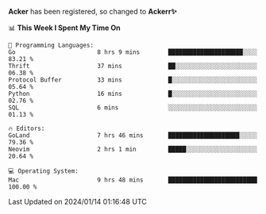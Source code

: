 **Acker** has been registered, so changed to **Ackerr✨**

<!--START_SECTION:waka-->
📊 **This Week I Spent My Time On** 

```text
💬 Programming Languages: 
Go                       8 hrs 9 mins        █████████████████████░░░░   83.21 % 
Thrift                   37 mins             ██░░░░░░░░░░░░░░░░░░░░░░░   06.38 % 
Protocol Buffer          33 mins             █░░░░░░░░░░░░░░░░░░░░░░░░   05.64 % 
Python                   16 mins             █░░░░░░░░░░░░░░░░░░░░░░░░   02.76 % 
SQL                      6 mins              ░░░░░░░░░░░░░░░░░░░░░░░░░   01.13 % 

🔥 Editors: 
GoLand                   7 hrs 46 mins       ████████████████████░░░░░   79.36 % 
Neovim                   2 hrs 1 min         █████░░░░░░░░░░░░░░░░░░░░   20.64 % 

💻 Operating System: 
Mac                      9 hrs 48 mins       █████████████████████████   100.00 % 
```


 Last Updated on 2024/01/14 01:16:48 UTC
<!--END_SECTION:waka-->
